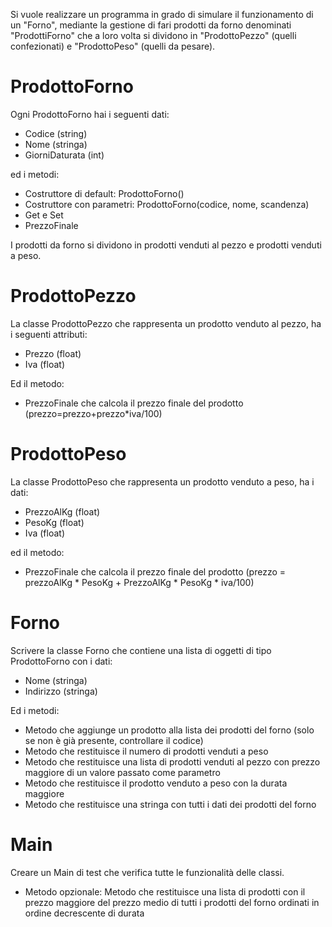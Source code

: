 Si vuole realizzare un programma in grado di simulare il funzionamento di un "Forno", mediante la gestione di fari prodotti da forno denominati "ProdottiForno" che a loro volta si dividono in "ProdottoPezzo" (quelli confezionati) e "ProdottoPeso" (quelli da pesare).

# ProdottoForno
Ogni ProdottoForno hai i seguenti dati:
- Codice (string)
- Nome (stringa)
- GiorniDaturata (int)
  
ed i metodi:
- Costruttore di default: ProdottoForno()
- Costruttore con parametri: ProdottoForno(codice, nome, scandenza)
- Get e Set
- PrezzoFinale

I prodotti da forno si dividono in prodotti venduti al pezzo e prodotti venduti a peso.

# ProdottoPezzo
La classe ProdottoPezzo che rappresenta un prodotto venduto al pezzo, ha i seguenti attributi:
- Prezzo (float)
- Iva (float)

Ed il metodo:
- PrezzoFinale che calcola il prezzo finale del prodotto (prezzo=prezzo+prezzo*iva/100)


# ProdottoPeso
La classe ProdottoPeso che rappresenta un prodotto venduto a peso, ha i dati:
- PrezzoAlKg (float)
- PesoKg (float)
- Iva (float)

ed il metodo:
- PrezzoFinale che calcola il prezzo finale del prodotto
(prezzo = prezzoAlKg * PesoKg + PrezzoAlKg * PesoKg * iva/100)

# Forno
Scrivere la classe Forno che contiene una lista di oggetti di tipo ProdottoForno con i 
dati:
- Nome (stringa)
- Indirizzo (stringa)

Ed i metodi:
- Metodo che aggiunge un prodotto alla lista dei prodotti del forno (solo se non è già presente, controllare il codice)
- Metodo che restituisce il numero di prodotti venduti a peso
- Metodo che restituisce una lista di prodotti venduti al pezzo con prezzo maggiore di un valore passato come parametro
- Metodo che restituisce il prodotto venduto a peso con la durata maggiore
- Metodo che restituisce una stringa con tutti i dati dei prodotti del forno

# Main
Creare un Main di test che verifica tutte le funzionalità delle classi.
- Metodo opzionale: Metodo che restituisce una lista di prodotti con il prezzo maggiore del prezzo medio di tutti i prodotti del forno ordinati in ordine decrescente di durata